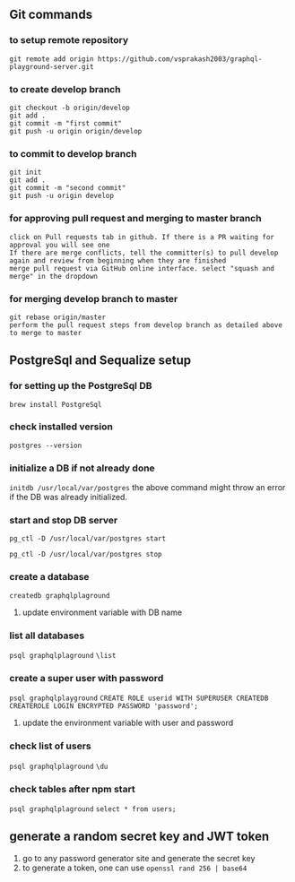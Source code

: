 ## Git commands
### to setup remote repository
```git commands
git remote add origin https://github.com/vsprakash2003/graphql-playground-server.git
```
### to create develop branch
```git commands
git checkout -b origin/develop
git add .
git commit -m "first commit"
git push -u origin origin/develop
```
### to commit to develop branch
```git commands
git init
git add .
git commit -m "second commit"
git push -u origin develop 
```
### for approving pull request and merging to master branch
``` PR instructions
click on Pull requests tab in github. If there is a PR waiting for approval you will see one
If there are merge conflicts, tell the committer(s) to pull develop again and review from beginning when they are finished
merge pull request via GitHub online interface. select "squash and merge" in the dropdown
```

### for merging develop branch to master
```git commands
git rebase origin/master
perform the pull request steps from develop branch as detailed above to merge to master
```

## PostgreSql and Sequalize setup
### for setting up the PostgreSql DB
`brew install PostgreSql`

### check installed version
`postgres --version`

### initialize a DB if not already done
`initdb /usr/local/var/postgres`
the above command might throw an error if the DB was already initialized.

### start and stop DB server
`pg_ctl -D /usr/local/var/postgres start`

`pg_ctl -D /usr/local/var/postgres stop`

### create a database
`createdb graphqlplaground`
1. update environment variable with DB name
   
### list all databases
`psql graphqlplaground`
`\list`

### create a super user with password
`psql graphqlplayground`
`CREATE ROLE userid WITH SUPERUSER CREATEDB CREATEROLE LOGIN ENCRYPTED PASSWORD 'password';`
1. update the environment variable with user and password

### check list of users
`psql graphqlplaground`
`\du`

### check tables after npm start
`psql graphqlplaground`
`select * from users;`

## generate a random secret key and JWT token
1. go to any password generator site and generate the secret key
2. to generate a token, one can use `openssl rand 256 | base64`